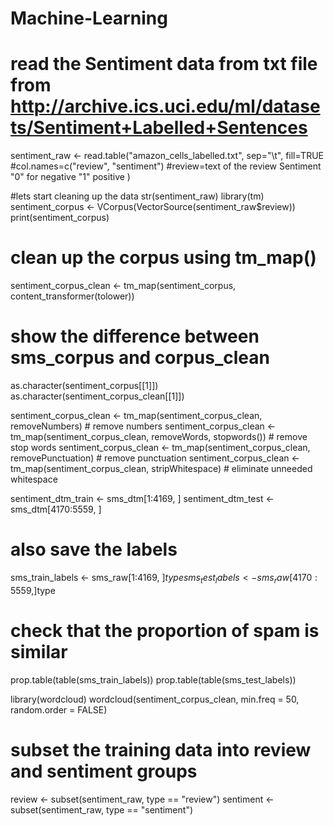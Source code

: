 # Machine-Learning
# read the Sentiment data from txt file from http://archive.ics.uci.edu/ml/datasets/Sentiment+Labelled+Sentences

sentiment_raw <- read.table("amazon_cells_labelled.txt", 
               sep="\t",
               fill=TRUE
               #col.names=c("review", "sentiment") #review=text of the review Sentiment "0" for negative "1" positive 
)

#lets start cleaning up the data
str(sentiment_raw)
library(tm)
sentiment_corpus <- VCorpus(VectorSource(sentiment_raw$review))
print(sentiment_corpus)

# clean up the corpus using tm_map()
sentiment_corpus_clean <- tm_map(sentiment_corpus, content_transformer(tolower))

# show the difference between sms_corpus and corpus_clean
as.character(sentiment_corpus[[1]])
as.character(sentiment_corpus_clean[[1]])

sentiment_corpus_clean <- tm_map(sentiment_corpus_clean, removeNumbers) # remove numbers
sentiment_corpus_clean <- tm_map(sentiment_corpus_clean, removeWords, stopwords()) # remove stop words
sentiment_corpus_clean <- tm_map(sentiment_corpus_clean, removePunctuation) # remove punctuation
sentiment_corpus_clean <- tm_map(sentiment_corpus_clean, stripWhitespace) # eliminate unneeded whitespace


sentiment_dtm_train <- sms_dtm[1:4169, ]
sentiment_dtm_test  <- sms_dtm[4170:5559, ]

# also save the labels
sms_train_labels <- sms_raw[1:4169, ]$type
sms_test_labels  <- sms_raw[4170:5559, ]$type

# check that the proportion of spam is similar
prop.table(table(sms_train_labels))
prop.table(table(sms_test_labels))

library(wordcloud)
wordcloud(sentiment_corpus_clean, min.freq = 50, random.order = FALSE)

# subset the training data into review and sentiment groups
review <- subset(sentiment_raw, type == "review")
sentiment  <- subset(sentiment_raw, type == "sentiment")
